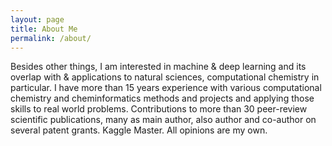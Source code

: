 ```yaml
---
layout: page
title: About Me
permalink: /about/
---
```


Besides other things, I am interested in machine & deep learning and its overlap with & applications to natural sciences, computational chemistry in particular.
I have more than 15 years experience with various computational chemistry and cheminformatics methods and projects and applying those skills to real world problems. Contributions to more than 30 peer-review scientific publications, many as main author, also author and co-author on several patent grants. Kaggle Master.
All opinions are my own.
